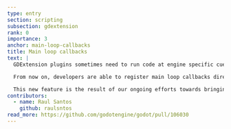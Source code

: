 ```yaml
---
type: entry
section: scripting
subsection: gdextension
rank: 0
importance: 3
anchor: main-loop-callbacks
title: Main loop callbacks
text: |
  GDExtension plugins sometimes need to run code at engine specific cues. For example, there was a lot of issues accessing the engine singletons from GDExtension, as there was no simple way to know when the engine started up or shutted down.

  From now on, developers are able to register main loop callbacks directly from GDExtension, such as `startup` and `shutdown`.

  This new feature is the result of our ongoing efforts towards bringing C#/.NET to GDExtension, as the port needed to register a `frame` callback.
contributors:
  - name: Raul Santos
    github: raulsntos
read_more: https://github.com/godotengine/godot/pull/106030
---
```

